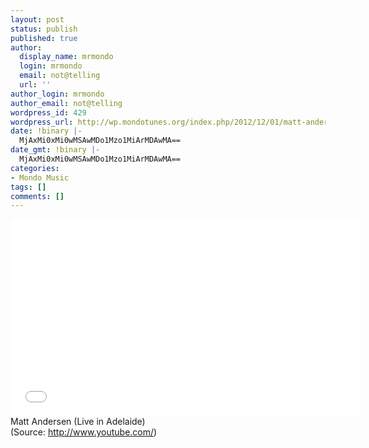 ```yaml
---
layout: post
status: publish
published: true
author:
  display_name: mrmondo
  login: mrmondo
  email: not@telling
  url: ''
author_login: mrmondo
author_email: not@telling
wordpress_id: 429
wordpress_url: http://wp.mondotunes.org/index.php/2012/12/01/matt-andersen-live-in-adelaide/
date: !binary |-
  MjAxMi0xMi0wMSAwMDo1Mzo1MiArMDAwMA==
date_gmt: !binary |-
  MjAxMi0xMi0wMSAwMDo1Mzo1MiArMDAwMA==
categories:
- Mondo Music
tags: []
comments: []
---
```

<iframe width="560" height="315" src="//www.youtube.com/embed/n8o9ajQ94Og" frameborder="0"> </iframe>
Matt Andersen (Live in Adelaide)
<div class="attribution">(<span>Source:</span> <a href="http://www.youtube.com/">http://www.youtube.com/</a>)</div>
